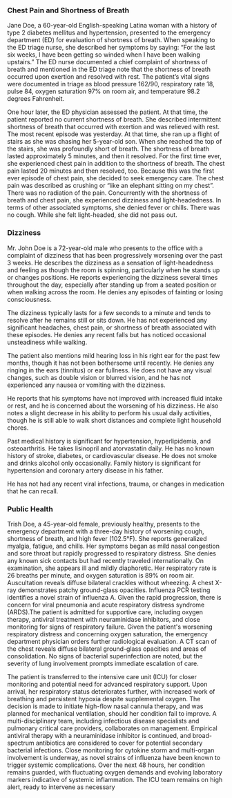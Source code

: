 ### Chest Pain and Shortness of Breath

Jane Doe, a 60-year-old English-speaking Latina woman with a history of type 2 diabetes mellitus and hypertension, presented to the emergency department (ED) for evaluation of shortness of breath. When speaking to the ED triage nurse, she described her symptoms by saying: “For the last six weeks, I have been getting so winded when I have been walking upstairs.” The ED nurse documented a chief complaint of shortness of breath and mentioned in the ED triage note that the shortness of breath occurred upon exertion and resolved with rest.  The patient’s vital signs were documented in triage as blood pressure 162/90, respiratory rate 18, pulse 84, oxygen saturation 97% on room air, and temperature 98.2 degrees Fahrenheit.

One hour later, the ED physician assessed the patient. At that time, the patient reported no current shortness of breath. She described intermittent shortness of breath that occurred with exertion and was relieved with rest. The most recent episode was yesterday. At that time, she ran up a flight of stairs as she was chasing her 5-year-old son. When she reached the top of the stairs, she was profoundly short of breath. The shortness of breath lasted approximately 5 minutes, and then it resolved. For the first time ever, she experienced chest pain in addition to the shortness of breath. The chest pain lasted 20 minutes and then resolved, too. Because this was the first ever episode of chest pain, she decided to seek emergency care. The chest pain was described as crushing or “like an elephant sitting on my chest”. There was no radiation of the pain. Concurrently with the shortness of breath and chest pain, she experienced dizziness and light-headedness. In terms of other associated symptoms, she denied fever or chills. There was no cough. While she felt light-headed, she did not pass out.

### Dizziness

Mr. John Doe is a 72-year-old male who presents to the office with a complaint of dizziness that has been progressively worsening over the past 3 weeks. He describes the dizziness as a sensation of light-headedness and feeling as though the room is spinning, particularly when he stands up or changes positions. He reports experiencing the dizziness several times throughout the day, especially after standing up from a seated position or when walking across the room. He denies any episodes of fainting or losing consciousness.

The dizziness typically lasts for a few seconds to a minute and tends to resolve after he remains still or sits down. He has not experienced any significant headaches, chest pain, or shortness of breath associated with these episodes. He denies any recent falls but has noticed occasional unsteadiness while walking.

The patient also mentions mild hearing loss in his right ear for the past few months, though it has not been bothersome until recently. He denies any ringing in the ears (tinnitus) or ear fullness.  He does not have any visual changes, such as double vision or blurred vision, and he has not experienced any nausea or vomiting with the dizziness.

He reports that his symptoms have not improved with increased fluid intake or rest, and he is concerned about the worsening of his dizziness. He also notes a slight decrease in his ability to perform his usual daily activities, though he is still able to walk short distances and complete light household chores.

Past medical history is significant for hypertension, hyperlipidemia, and osteoarthritis. He takes lisinopril and atorvastatin daily. He has no known history of stroke, diabetes, or cardiovascular disease. He does not smoke and drinks alcohol only occasionally. Family history is significant for hypertension and coronary artery disease in his father.

He has not had any recent viral infections, trauma, or changes in medication that he can recall.

### Public Health
Trish Doe, a 45-year-old female, previously healthy, presents to the emergency department with a three-day history of worsening cough, shortness of breath, and high fever (102.5°F). She reports generalized myalgia, fatigue, and chills. Her symptoms began as mild nasal congestion and sore throat but rapidly progressed to respiratory distress. She denies any known sick contacts but had recently traveled internationally.  On examination, she appears ill and mildly diaphoretic. Her respiratory rate is 26 breaths per minute, and oxygen saturation is 89% on room air. Auscultation reveals diffuse bilateral crackles without wheezing. A chest X-ray demonstrates patchy ground-glass opacities. Influenza PCR testing identifies a novel strain of influenza A. Given the rapid progression, there is concern for viral pneumonia and acute respiratory distress syndrome (ARDS).The patient is admitted for supportive care, including oxygen therapy, antiviral treatment with neuraminidase inhibitors, and close monitoring for signs of respiratory failure.  Given the patient's worsening respiratory distress and concerning oxygen saturation, the emergency department physician orders further radiological evaluation. A CT scan of the chest reveals diffuse bilateral ground-glass opacities and areas of consolidation. No signs of bacterial superinfection are noted, but the severity of lung involvement prompts immediate escalation of care.

The patient is transferred to the intensive care unit (ICU) for closer monitoring and potential need for advanced respiratory support. Upon arrival, her respiratory status deteriorates further, with increased work of breathing and persistent hypoxia despite supplemental oxygen. The decision is made to initiate high-flow nasal cannula therapy, and was planned for mechanical ventilation, should her condition fail to improve.  A multi-disciplinary team, including infectious disease specialists and pulmonary critical care providers, collaborates on management. Empirical antiviral therapy with a neuraminidase inhibitor is continued, and broad-spectrum antibiotics are considered to cover for potential secondary bacterial infections.  Close monitoring for cytokine storm and multi-organ involvement is underway, as novel strains of influenza have been known to trigger systemic complications.  Over the next 48 hours, her condition remains guarded, with fluctuating oxygen demands and evolving laboratory markers indicative of systemic inflammation. The ICU team remains on high alert, ready to intervene as necessary
